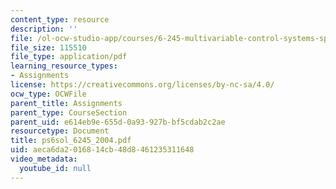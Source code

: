 ```yaml
---
content_type: resource
description: ''
file: /ol-ocw-studio-app/courses/6-245-multivariable-control-systems-spring-2004/aeca6da2016814cb48d8461235311648_ps6sol_6245_2004.pdf
file_size: 115510
file_type: application/pdf
learning_resource_types:
- Assignments
license: https://creativecommons.org/licenses/by-nc-sa/4.0/
ocw_type: OCWFile
parent_title: Assignments
parent_type: CourseSection
parent_uid: e614eb9e-655d-0a93-927b-bf5cdab2c2ae
resourcetype: Document
title: ps6sol_6245_2004.pdf
uid: aeca6da2-0168-14cb-48d8-461235311648
video_metadata:
  youtube_id: null
---
```

